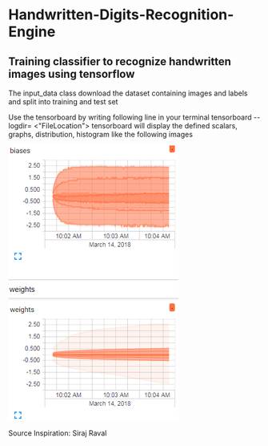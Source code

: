 # Handwritten-Digits-Recognition-Engine
## Training classifier to recognize handwritten images using tensorflow


The input_data class download the dataset containing images and labels  and split into training and test set
  
  
Use the tensorboard by writing following line in your terminal
tensorboard --logdir= <"FileLocation">
tensorboard will display the defined scalars, graphs, distribution, histogram like the following images

![Screenshot](Distribution.PNG)



Source Inspiration:
Siraj Raval
